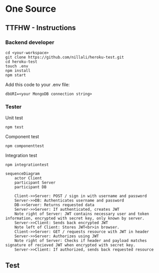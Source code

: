 # One Source

## TTFHW - Instructions
### Backend developer
```
cd <your-workspace>
git clone https://github.com/nillali/heroku-test.git    
cd heroku-test
touch .env
npm install
npm start
``` 
Add this code to your .env file:
```
dbURI=<your MongoDB connection string>
``` 

### Tester  
Unit test
```
npm test  
```
Component test  
```
npm componenttest  
```
Integration test
```
npm integrationtest  
``` 

```mermaid
sequenceDiagram
	actor Client
	participant Server
	participant DB

	Client->>Server: POST / sign in with username and password
	Server->>DB: Authenticates username and password
	DB->>Server: Returns requested data
	Server->>Server: If authenticated, creates JWT
	Note right of Server: JWT contains necessary user and token information, encrypted with secret key, only known by server.
	Server->>Client: Sends back encrypted JWT
	Note left of Client: Stores JWT<br>in browser.
	Client->>Server: GET / requests resource with JWT in header
	Server->>Server: Authorizes using JWT
	Note right of Server: Checks if header and payload matches signature of recieved JWT when encrypted with secret key.
	Server->>Client: If authorized, sends back requested resource
```

## Test
